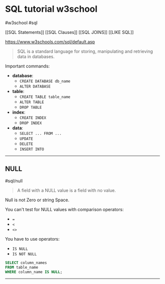 


#  SQL tutorial w3school
#w3school   #sql 

[[SQL Statements]]
[[SQL Clauses]]
[[SQL JOINS]]
[[LIKE SQL]]

https://www.w3schools.com/sql/default.asp

>SQL is a standard language for storing, manipulating and retrieving data in databases.


Important commands:
- __database__:
	- `CREATE DATABASE db_name`
	- `ALTER DATABASE`
- __table__:
	- `CREATE TABLE table_name`
	- `ALTER TABLE`
	- `DROP TABLE`
-  __index__:
	- `CREATE INDEX`
	- `DROP INDEX`
- __data__:
	- `SELECT ... FROM ...`
	- `UPDATE`
	- `DELETE`
	- `INSERT INTO`

---
## NULL
#sql/null

>A field with a NULL value is a field with no value.

Null is not Zero or string Space.

You can't test for NULL values with comparison operators:
- `=`
- `<`
- `<>`

You have to use operators:
- `IS NULL`
- `IS NOT NULL`

```sql
SELECT column_names
FROM table_name
WHERE column_name IS NULL;
```


---












